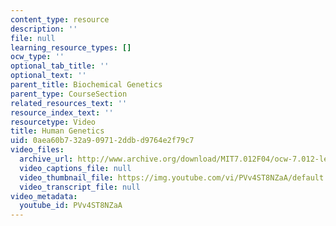 ```yaml
---
content_type: resource
description: ''
file: null
learning_resource_types: []
ocw_type: ''
optional_tab_title: ''
optional_text: ''
parent_title: Biochemical Genetics
parent_type: CourseSection
related_resources_text: ''
resource_index_text: ''
resourcetype: Video
title: Human Genetics
uid: 0aea60b7-32a9-0971-2ddb-d9764e2f79c7
video_files:
  archive_url: http://www.archive.org/download/MIT7.012F04/ocw-7.012-lec9-27sep2004-220k.mp4
  video_captions_file: null
  video_thumbnail_file: https://img.youtube.com/vi/PVv4ST8NZaA/default.jpg
  video_transcript_file: null
video_metadata:
  youtube_id: PVv4ST8NZaA
---
```


